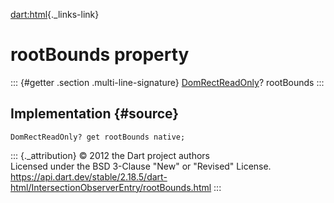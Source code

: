 [dart:html](../../dart-html/dart-html-library){._links-link}

rootBounds property
===================

::: {#getter .section .multi-line-signature}
[DomRectReadOnly](../domrectreadonly-class)? rootBounds
:::

Implementation {#source}
--------------

``` {.language-dart data-language="dart"}
DomRectReadOnly? get rootBounds native;
```

::: {._attribution}
© 2012 the Dart project authors\
Licensed under the BSD 3-Clause \"New\" or \"Revised\" License.\
<https://api.dart.dev/stable/2.18.5/dart-html/IntersectionObserverEntry/rootBounds.html>
:::
